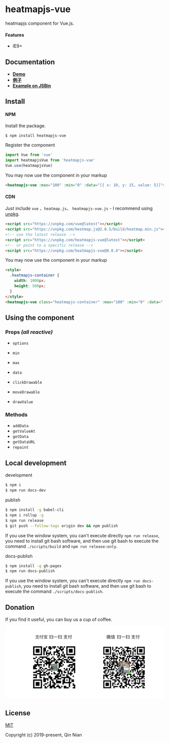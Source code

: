 # heatmapjs-vue

heatmapjs component for Vue.js.

#### Features
- IE9+

## Documentation
- **[Demo](https://nqdy666.github.io/heatmapjs-vue/)**
- **[例子](https://nqdy666.github.io/heatmapjs-vue/cn/)**
- **[Example on JSBin](https://jsbin.com/quwakos/1/edit?html,css,js,output)**
## Install

#### NPM
Install the package.

```bash
$ npm install heatmapjs-vue
```

Register the component

```js
import Vue from 'vue'
import heatmapjsVue from 'heatmapjs-vue'
Vue.use(heatmapjsVue)
```

You may now use the component in your markup

```html
<heatmapjs-vue :max="100" :min="0" :data="[{ x: 10, y: 15, value: 5}]"></heatmapjs-vue>
```

#### CDN

Just include `vue` 、`heatmap.js`、 `heatmapjs-vue.js` - I recommend using [unpkg](https://unpkg.com/#/).

```html
<script src="https://unpkg.com/vue@latest"></script>
<script src="https://unpkg.com/heatmap.js@2.0.5/build/heatmap.min.js"></script>
<!-- use the latest release -->
<script src="https://unpkg.com/heatmapjs-vue@latest"></script>
<!-- or point to a specific release -->
<script src="https://unpkg.com/heatmapjs-vue@0.0.4"></script>
```

You may now use the component in your markup

```html
<style>
  .heatmapjs-container {
    width: 1000px;
    height: 500px;
  }
</style>
<heatmapjs-vue class="heatmapjs-container" :max="100" :min="0" :data="[{ x: 10, y: 15, value: 5}]"></heatmapjs-vue>
```

## Using the component

### Props *(all reactive)*
* `options`

* `min`

* `max`

* `data`

* `clickDrawable`

* `moveDrawable`

* `drawValue`

### Methods
* `addData`
* `getValueAt`
* `getData`
* `getDataURL`
* `repaint`

## Local development

development
```bash
$ npm i
$ npm run docs-dev
```

publish
```bash
$ npm install -g babel-cli
$ npm i rollup -g
$ npm run release
$ git push --follow-tags origin dev && npm publish
```
If you use the window system, you can't execute directly `npm run release`, you need to install git bash software, and then use git bash to execute the command `./scripts/build` and `npm run release:only`.

docs-publish
```bash
$ npm install -g gh-pages
$ npm run docs-publish
```
If you use the window system, you can't execute directly `npm run docs-publish`, you need to install git bash software, and then use git bash to execute the command `./scripts/docs-publish`.

## Donation
If you find it useful, you can buy us a cup of coffee.

<img width="650" src="https://raw.githubusercontent.com/nqdy666/heatmapjs-vue/dev/docs/assets/images/qrcode-donation.png" alt="donation">

## License

[MIT](https://github.com/nianqin/heatmapjs-vue/blob/master/LICENSE.md)

Copyright (c) 2019-present, Qin Nian
